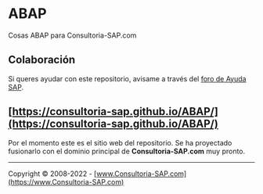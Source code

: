# ABAP
Cosas ABAP para Consultoria-SAP.com

## Colaboración 
Si queres ayudar con este repositorio, avisame a través del [foro de Ayuda SAP](https://foros.consultoria-sap.com).

## [https://consultoria-sap.github.io/ABAP/](https://consultoria-sap.github.io/ABAP/)
Por el momento este es el sitio web del repositorio.
Se ha proyectado fusionarlo con el dominio principal de **Consultoria-SAP.com** muy pronto.

***
Copyright © 2008-2022 - [www.Consultoria-SAP.com](https://www.Consultoria-SAP.com)
